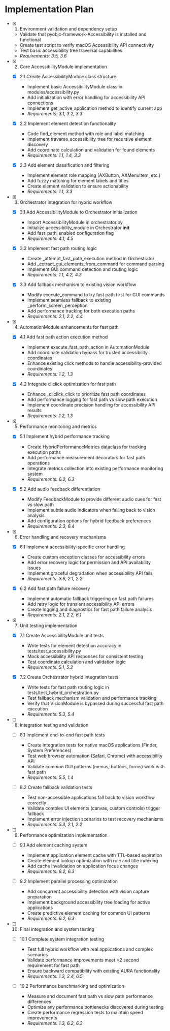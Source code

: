 # Implementation Plan

- [x] 1. Environment validation and dependency setup

  - Validate that pyobjc-framework-Accessibility is installed and functional
  - Create test script to verify macOS Accessibility API connectivity
  - Test basic accessibility tree traversal capabilities
  - _Requirements: 3.5, 3.6_

- [x] 2. Core AccessibilityModule implementation

  - [x] 2.1 Create AccessibilityModule class structure

    - Implement basic AccessibilityModule class in modules/accessibility.py
    - Add initialization with error handling for accessibility API connections
    - Implement get_active_application method to identify current app
    - _Requirements: 3.1, 3.2, 3.3_

  - [x] 2.2 Implement element detection functionality

    - Code find_element method with role and label matching
    - Implement traverse_accessibility_tree for recursive element discovery
    - Add coordinate calculation and validation for found elements
    - _Requirements: 1.1, 1.4, 3.3_

  - [x] 2.3 Add element classification and filtering
    - Implement element role mapping (AXButton, AXMenuItem, etc.)
    - Add fuzzy matching for element labels and titles
    - Create element validation to ensure actionability
    - _Requirements: 1.1, 3.3_

- [x] 3. Orchestrator integration for hybrid workflow

  - [x] 3.1 Add AccessibilityModule to Orchestrator initialization

    - Import AccessibilityModule in orchestrator.py
    - Initialize accessibility_module in Orchestrator.**init**
    - Add fast_path_enabled configuration flag
    - _Requirements: 4.1, 4.5_

  - [x] 3.2 Implement fast path routing logic

    - Create \_attempt_fast_path_execution method in Orchestrator
    - Add \_extract_gui_elements_from_command for command parsing
    - Implement GUI command detection and routing logic
    - _Requirements: 1.1, 4.2, 4.3_

  - [x] 3.3 Add fallback mechanism to existing vision workflow
    - Modify execute_command to try fast path first for GUI commands
    - Implement seamless fallback to existing \_perform_screen_perception
    - Add performance tracking for both execution paths
    - _Requirements: 2.1, 2.2, 4.4_

- [x] 4. AutomationModule enhancements for fast path

  - [x] 4.1 Add fast path action execution method

    - Implement execute_fast_path_action in AutomationModule
    - Add coordinate validation bypass for trusted accessibility coordinates
    - Enhance existing click methods to handle accessibility-provided coordinates
    - _Requirements: 1.2, 1.3_

  - [x] 4.2 Integrate cliclick optimization for fast path
    - Enhance \_cliclick_click to prioritize fast path coordinates
    - Add performance logging for fast path vs slow path execution
    - Implement coordinate precision handling for accessibility API results
    - _Requirements: 1.2, 1.3_

- [x] 5. Performance monitoring and metrics

  - [x] 5.1 Implement hybrid performance tracking

    - Create HybridPerformanceMetrics dataclass for tracking execution paths
    - Add performance measurement decorators for fast path operations
    - Integrate metrics collection into existing performance monitoring system
    - _Requirements: 6.2, 6.3_

  - [x] 5.2 Add audio feedback differentiation
    - Modify FeedbackModule to provide different audio cues for fast vs slow path
    - Implement subtle audio indicators when falling back to vision analysis
    - Add configuration options for hybrid feedback preferences
    - _Requirements: 2.3, 6.4_

- [x] 6. Error handling and recovery mechanisms

  - [x] 6.1 Implement accessibility-specific error handling

    - Create custom exception classes for accessibility errors
    - Add error recovery logic for permission and API availability issues
    - Implement graceful degradation when accessibility API fails
    - _Requirements: 3.6, 2.1, 2.2_

  - [x] 6.2 Add fast path failure recovery
    - Implement automatic fallback triggering on fast path failures
    - Add retry logic for transient accessibility API errors
    - Create logging and diagnostics for fast path failure analysis
    - _Requirements: 2.1, 2.2, 6.1_

- [x] 7. Unit testing implementation

  - [x] 7.1 Create AccessibilityModule unit tests

    - Write tests for element detection accuracy in tests/test_accessibility.py
    - Mock accessibility API responses for consistent testing
    - Test coordinate calculation and validation logic
    - _Requirements: 5.1, 5.2_

  - [x] 7.2 Create Orchestrator hybrid integration tests
    - Write tests for fast path routing logic in tests/test_hybrid_orchestration.py
    - Test fallback mechanism validation and performance tracking
    - Verify that VisionModule is bypassed during successful fast path execution
    - _Requirements: 5.3, 5.4_

- [ ] 8. Integration testing and validation

  - [ ] 8.1 Implement end-to-end fast path tests

    - Create integration tests for native macOS applications (Finder, System Preferences)
    - Test web browser automation (Safari, Chrome) with accessibility API
    - Validate common GUI patterns (menus, buttons, forms) work with fast path
    - _Requirements: 5.5, 1.4_

  - [ ] 8.2 Create fallback validation tests
    - Test non-accessible applications fall back to vision workflow correctly
    - Validate complex UI elements (canvas, custom controls) trigger fallback
    - Implement error injection scenarios to test recovery mechanisms
    - _Requirements: 5.3, 2.1, 2.2_

- [ ] 9. Performance optimization implementation

  - [ ] 9.1 Add element caching system

    - Implement application element cache with TTL-based expiration
    - Create element lookup optimization with role and title indexing
    - Add cache invalidation on application focus changes
    - _Requirements: 6.2, 6.3_

  - [ ] 9.2 Implement parallel processing optimization
    - Add concurrent accessibility detection with vision capture preparation
    - Implement background accessibility tree loading for active applications
    - Create predictive element caching for common UI patterns
    - _Requirements: 6.2, 6.3_

- [ ] 10. Final integration and system testing

  - [ ] 10.1 Complete system integration testing

    - Test full hybrid workflow with real applications and complex scenarios
    - Validate performance improvements meet <2 second requirement for fast path
    - Ensure backward compatibility with existing AURA functionality
    - _Requirements: 1.3, 2.4, 6.5_

  - [ ] 10.2 Performance benchmarking and optimization
    - Measure and document fast path vs slow path performance differences
    - Optimize any performance bottlenecks discovered during testing
    - Create performance regression tests to maintain speed improvements
    - _Requirements: 1.3, 6.2, 6.3_
